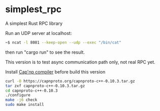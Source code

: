 # simplest_rpc
A simplest Rust RPC library

Run an UDP server at localhost: 
```sh
~$ ncat -l 8081 --keep-open --udp --exec "/bin/cat"
```
then run "cargo run" to see the result.

This version is to test async communication path only, not real RPC yet.


Install [Cap'np compiler](https://capnproto.org/install.html) before build this version
```sh
curl -O https://capnproto.org/capnproto-c++-0.10.3.tar.gz
tar zxf capnproto-c++-0.10.3.tar.gz
cd capnproto-c++-0.10.3
./configure
make -j6 check
sudo make install
```
